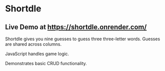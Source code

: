 # Shortdle

## Live Demo at https://shortdle.onrender.com/

Shortdle gives you nine guesses to guess three three-letter words. Guesses are shared across columns.

JavaScript handles game logic.

Demonstrates basic CRUD functionality.